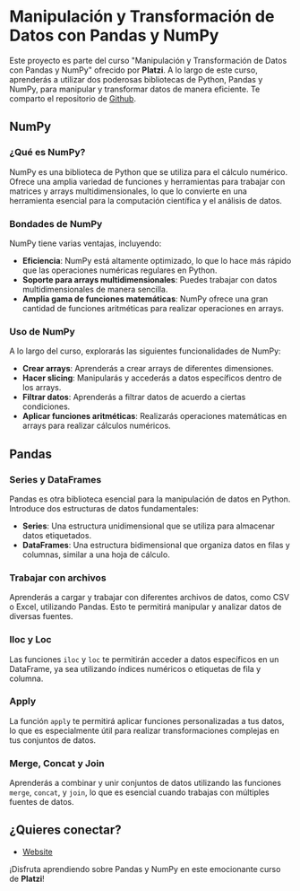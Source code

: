 # Manipulación y Transformación de Datos con Pandas y NumPy

Este proyecto es parte del curso "Manipulación y Transformación de Datos con Pandas y NumPy" ofrecido por **Platzi**. A lo largo de este curso, aprenderás a utilizar dos poderosas bibliotecas de Python, Pandas y NumPy, para manipular y transformar datos de manera eficiente. Te comparto el repositorio de [Github](https://github.com/engaamira/Project-Pandas-Numpy).

## NumPy

### ¿Qué es NumPy?

NumPy es una biblioteca de Python que se utiliza para el cálculo numérico. Ofrece una amplia variedad de funciones y herramientas para trabajar con matrices y arrays multidimensionales, lo que lo convierte en una herramienta esencial para la computación científica y el análisis de datos.

### Bondades de NumPy

NumPy tiene varias ventajas, incluyendo:

- **Eficiencia**: NumPy está altamente optimizado, lo que lo hace más rápido que las operaciones numéricas regulares en Python.
- **Soporte para arrays multidimensionales**: Puedes trabajar con datos multidimensionales de manera sencilla.
- **Amplia gama de funciones matemáticas**: NumPy ofrece una gran cantidad de funciones aritméticas para realizar operaciones en arrays.

### Uso de NumPy

A lo largo del curso, explorarás las siguientes funcionalidades de NumPy:

- **Crear arrays**: Aprenderás a crear arrays de diferentes dimensiones.
- **Hacer slicing**: Manipularás y accederás a datos específicos dentro de los arrays.
- **Filtrar datos**: Aprenderás a filtrar datos de acuerdo a ciertas condiciones.
- **Aplicar funciones aritméticas**: Realizarás operaciones matemáticas en arrays para realizar cálculos numéricos.

## Pandas

### Series y DataFrames

Pandas es otra biblioteca esencial para la manipulación de datos en Python. Introduce dos estructuras de datos fundamentales:

- **Series**: Una estructura unidimensional que se utiliza para almacenar datos etiquetados.
- **DataFrames**: Una estructura bidimensional que organiza datos en filas y columnas, similar a una hoja de cálculo.

### Trabajar con archivos

Aprenderás a cargar y trabajar con diferentes archivos de datos, como CSV o Excel, utilizando Pandas. Esto te permitirá manipular y analizar datos de diversas fuentes.

### Iloc y Loc

Las funciones `iloc` y `loc` te permitirán acceder a datos específicos en un DataFrame, ya sea utilizando índices numéricos o etiquetas de fila y columna.

### Apply

La función `apply` te permitirá aplicar funciones personalizadas a tus datos, lo que es especialmente útil para realizar transformaciones complejas en tus conjuntos de datos.

### Merge, Concat y Join

Aprenderás a combinar y unir conjuntos de datos utilizando las funciones `merge`, `concat`, y `join`, lo que es esencial cuando trabajas con múltiples fuentes de datos.

## ¿Quieres conectar?
- [Website](https://ingaamira.github.io/)

¡Disfruta aprendiendo sobre Pandas y NumPy en este emocionante curso de **Platzi**!